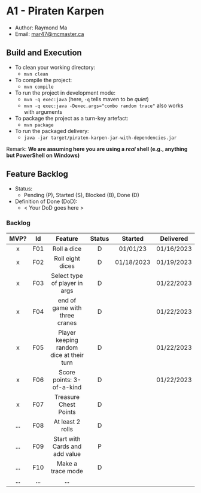 # A1 - Piraten Karpen

  * Author: Raymond Ma
  * Email: mar47@mcmaster.ca

## Build and Execution

  * To clean your working directory:
    * `mvn clean`
  * To compile the project:
    * `mvn compile`
  * To run the project in development mode:
    * `mvn -q exec:java` (here, `-q` tells maven to be _quiet_)
    * `mvn -q exec:java -Dexec.args="combo random trace"` also works with arguments
  * To package the project as a turn-key artefact:
    * `mvn package`
  * To run the packaged delivery:
    * `java -jar target/piraten-karpen-jar-with-dependencies.jar` 

Remark: **We are assuming here you are using a _real_ shell (e.g., anything but PowerShell on Windows)**

## Feature Backlog

 * Status: 
   * Pending (P), Started (S), Blocked (B), Done (D)
 * Definition of Done (DoD):
   * < Your DoD goes here >

### Backlog 

| MVP? | Id  |                 Feature                  | Status |  Started  |  Delivered  |
|:----:|:---:|:----------------------------------------:|:------:| :---:       |:-----------:|
|  x   | F01 |               Roll a dice                |   D    | 01/01/23 | 01/16/2023  |
|  x   | F02 |             Roll eight dices             |   D    |  01/18/2023 | 01/19/2023  |
|  x   | F03 |      Select type of player in args       |   D    |   | 01/22/2023  |
|  x   | F04 |      end of game with three cranes       |   D    | | 01/22/2023  | 
|  x   | F05 | Player keeping random dice at their turn |   D    | | 01/22/2023  |
|  x   | F06 |        Score points: 3-of-a-kind         |   D    | | 01/22/2023  | 
|  x   | F07 |          Treasure Chest Points           |   D    | |
| ...  | F08 |             At least 2 rolls             |   D    |
| ...  | F09 |      Start with Cards and add value      |   P    |
| ...  | F10 |            Make a trace mode             |   D    |
| ...  | ... |                   ...                    |        |

